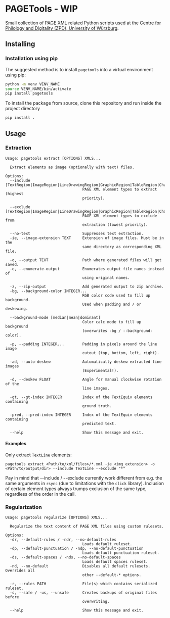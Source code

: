 # PAGETools - WIP
Small collection of [PAGE XML](https://github.com/PRImA-Research-Lab/PAGE-XML) related Python scripts used at the
[Centre for Philology and Digitality (ZPD), University of Würzburg](https://github.com/uniwue-zpd).

## Installing
### Installation using pip
The suggested method is to install `pagetools` into a virtual environment using pip:
```bash
python -m venv VENV_NAME
source VENV_NAME/bin/activate
pip install pagetools
```
To install the package from source, clone this repository and run inside the project directory
```bash
pip install .
```

## Usage

### Extraction
```
Usage: pagetools extract [OPTIONS] XMLS...

  Extract elements as image (optionally with text) files.

Options:
  --include [TextRegion|ImageRegion|LineDrawingRegion|GraphicRegion|TableRegion|ChartRegion|MapRegion|SeparatorRegion|MathsRegion|ChemRegion|MusicRegion|AdvertRegion|NoiseRegion|NoiseRegion|UnknownRegion|CustomRegion|TextLine|*]
                                  PAGE XML element types to extract (highest
                                  priority).

  --exclude [TextRegion|ImageRegion|LineDrawingRegion|GraphicRegion|TableRegion|ChartRegion|MapRegion|SeparatorRegion|MathsRegion|ChemRegion|MusicRegion|AdvertRegion|NoiseRegion|NoiseRegion|UnknownRegion|CustomRegion|TextLine|*]
                                  PAGE XML element types to exclude from
                                  extraction (lowest priority).

  --no-text                       Suppresses text extraction.
  -ie, --image-extension TEXT     Extension of image files. Must be in the
                                  same directory as corresponding XML file.

  -o, --output TEXT               Path where generated files will get saved.
  -e, --enumerate-output          Enumerates output file names instead of
                                  using original names.

  -z, --zip-output                Add generated output to zip archive.
  -bg, --background-color INTEGER...
                                  RGB color code used to fill up background.
                                  Used when padding and / or deskewing.

  --background-mode [median|mean|dominant]
                                  Color calc mode to fill up background
                                  (overwrites -bg / --background-color).

  -p, --padding INTEGER...        Padding in pixels around the line image
                                  cutout (top, bottom, left, right).

  -ad, --auto-deskew              Automatically deskew extracted line images
                                  (Experimental!).

  -d, --deskew FLOAT              Angle for manual clockwise rotation of the
                                  line images.

  -gt, --gt-index INTEGER         Index of the TextEquiv elements containing
                                  ground truth.

  -pred, --pred-index INTEGER     Index of the TextEquiv elements containing
                                  predicted text.

  --help                          Show this message and exit.
```

#### Examples
Only extract `TextLine` elements:
```
pagetools extract <Path/to/xml/files>/*.xml -ie <img_extension> -o <Path/to/output/dir> --include TextLine --exclude "*"
```

Pay in mind that --include / --exclude currently work different from e.g. the same arguments in `rsync` (due to limitations with the `click` library). Inclusion of certain element types always trumps exclusion of the same type, regardless of the order in the call.

### Regularization
```
Usage: pagetools regularize [OPTIONS] XMLS...

  Regularize the text content of PAGE XML files using custom rulesets.

Options:
  -dr, --default-rules / -ndr, --no-default-rules
                                  Loads default ruleset.
  -dp, --default-punctuation / -ndp, --no-default-punctuation
                                  Loads default punctuation ruleset.
  -ds, --default-spaces / -nds, --no-default-spaces
                                  Loads default spaces ruleset.
  -nd, --no-default               Disables all default rulesets. Overrides all
                                  other --default-* options.

  -r, --rules PATH                File(s) which contains serialized ruleset.
  -s, --safe / -us, --unsafe      Creates backups of original files before
                                  overwriting.

  --help                          Show this message and exit.
```

